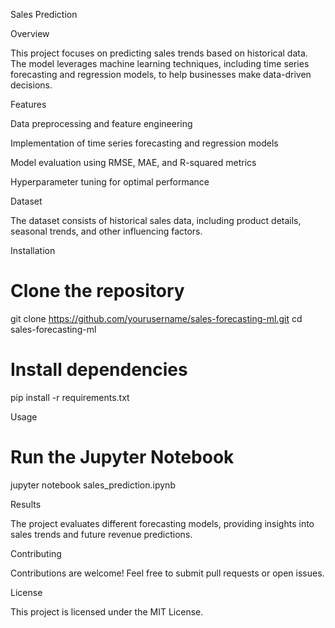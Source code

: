 Sales Prediction

Overview

This project focuses on predicting sales trends based on historical data. The model leverages machine learning techniques, including time series forecasting and regression models, to help businesses make data-driven decisions.

Features

Data preprocessing and feature engineering

Implementation of time series forecasting and regression models

Model evaluation using RMSE, MAE, and R-squared metrics

Hyperparameter tuning for optimal performance

Dataset

The dataset consists of historical sales data, including product details, seasonal trends, and other influencing factors.

Installation

# Clone the repository
git clone https://github.com/yourusername/sales-forecasting-ml.git
cd sales-forecasting-ml

# Install dependencies
pip install -r requirements.txt

Usage

# Run the Jupyter Notebook
jupyter notebook sales_prediction.ipynb

Results

The project evaluates different forecasting models, providing insights into sales trends and future revenue predictions.

Contributing

Contributions are welcome! Feel free to submit pull requests or open issues.

License

This project is licensed under the MIT License.
